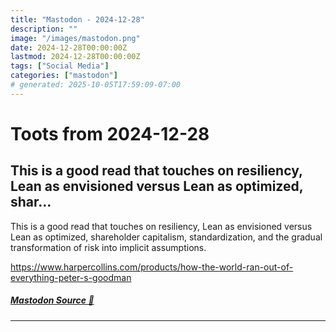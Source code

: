 ```yaml
---
title: "Mastodon - 2024-12-28"
description: ""
image: "/images/mastodon.png"
date: 2024-12-28T00:00:00Z
lastmod: 2024-12-28T00:00:00Z
tags: ["Social Media"]
categories: ["mastodon"]
# generated: 2025-10-05T17:59:09-07:00
---
```


# Toots from 2024-12-28

## This is a good read that touches on resiliency, Lean as envisioned versus Lean as optimized, shar...

This is a good read that touches on resiliency, Lean as envisioned versus Lean as optimized, shareholder capitalism, standardization, and the gradual transformation of risk into implicit assumptions.

<https://www.harpercollins.com/products/how-the-world-ran-out-of-everything-peter-s-goodman>

##### [Mastodon Source 🐘](https://hachyderm.io/@mweagle/113732627676369004)

---

